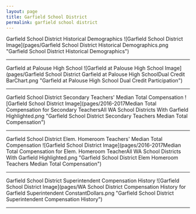 ```yaml
---
layout: page
title: Garfield School District
permalink: garfield school district
---
```



Garfield School District Historical Demographics
![Garfield School District Image](pages/Garfield School District Historical Demographics.png "Garfield School District Historical Demographics")

___

Garfield at Palouse High School
![Garfield at Palouse High School Image](pages/Garfield School District Garfield at Palouse High SchoolDual Credit BarChart.png "Garfield at Palouse High School Dual Credit Participation")

___

Garfield School District Secondary Teachers' Median Total Compensation
![Garfield School District Image](pages/2016-2017Median Total Compensation for Secondary TeachersAll WA School Districts With Garfield Highlighted.png "Garfield School District Secondary Teachers Median Total Compensation")

___

Garfield School District Elem. Homeroom Teachers' Median Total Compensation
![Garfield School District Image](pages/2016-2017Median Total Compensation for Elem. Homeroom TeacherAll WA School Districts With Garfield Highlighted.png "Garfield School District Elem Homeroom Teachers Median Total Compensation")

___

Garfield School District Superintendent Compensation History
![Garfield School District Image](pages/WA School District Compensation History for Garfield Superintendent ConstantDollars.png "Garfield School District Superintendent Compensation History")

___

